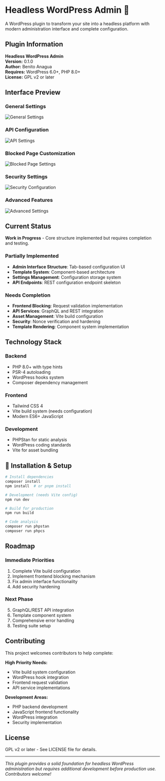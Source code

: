 # Headless WordPress Admin 🚀

A WordPress plugin to transform your site into a headless platform with modern administration interface and complete configuration.

## Plugin Information

**Headless WordPress Admin**  
**Version:** 0.1.0  
**Author:** Benito Anagua  
**Requires:** WordPress 6.0+, PHP 8.0+  
**License:** GPL v2 or later

## Interface Preview

### General Settings

![General Settings](https://i.ibb.co/R4dj948W/general.png)

### API Configuration

![API Settings](https://i.ibb.co/S4C75mdR/apis.png)

### Blocked Page Customization

![Blocked Page Settings](https://i.ibb.co/W43HbMFk/blocked-page.png)

### Security Settings

![Security Configuration](https://i.ibb.co/C5McxCFV/security.png)

### Advanced Features

![Advanced Settings](https://i.ibb.co/PGyrs8Gs/advanced.png)

## Current Status

**Work in Progress** - Core structure implemented but requires completion and testing.

### Partially Implemented

-   **Admin Interface Structure**: Tab-based configuration UI
-   **Template System**: Component-based architecture
-   **Settings Management**: Configuration storage system
-   **API Endpoints**: REST configuration endpoint skeleton

### Needs Completion

-   **Frontend Blocking**: Request validation implementation
-   **API Services**: GraphQL and REST integration
-   **Asset Management**: Vite build configuration
-   **Security**: Nonce verification and hardening
-   **Template Rendering**: Component system implementation

## Technology Stack

### Backend

-   PHP 8.0+ with type hints
-   PSR-4 autoloading
-   WordPress hooks system
-   Composer dependency management

### Frontend

-   Tailwind CSS 4
-   Vite build system (needs configuration)
-   Modern ES6+ JavaScript

### Development

-   PHPStan for static analysis
-   WordPress coding standards
-   Vite for asset bundling

## 🔧 Installation & Setup

```bash
# Install dependencies
composer install
npm install  # or pnpm install

# Development (needs Vite config)
npm run dev

# Build for production
npm run build

# Code analysis
composer run phpstan
composer run phpcs
```

## Roadmap

### Immediate Priorities

1. Complete Vite build configuration
2. Implement frontend blocking mechanism
3. Fix admin interface functionality
4. Add security hardening

### Next Phase

5. GraphQL/REST API integration
6. Template component system
7. Comprehensive error handling
8. Testing suite setup

## Contributing

This project welcomes contributors to help complete:

**High Priority Needs:**

-   Vite build system configuration
-   WordPress hook integration
-   Frontend request validation
-   API service implementations

**Development Areas:**

-   PHP backend development
-   JavaScript frontend functionality
-   WordPress integration
-   Security implementation

## License

GPL v2 or later - See LICENSE file for details.

---

_This plugin provides a solid foundation for headless WordPress administration but requires additional development before production use. Contributors welcome!_
